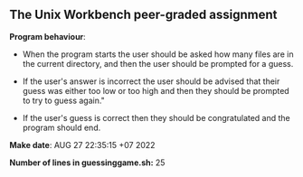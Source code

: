 ## The Unix Workbench peer-graded assignment

**Program behaviour**:

- When the program starts the user should be asked how many files are in the current directory, and then the user should be prompted for a guess.

- If the user's answer is incorrect the user should be advised that their guess was either too low or too high and then they should be prompted to try to guess again."

- If the user's guess is correct then they should be congratulated and the program should end.
 
**Make date**: AUG 27 22:35:15 +07 2022

**Number of lines in guessinggame.sh:** 25